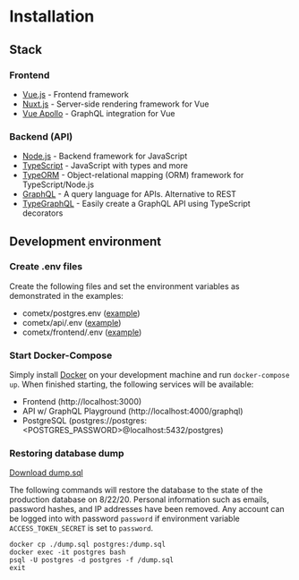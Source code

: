 # Installation

## Stack
### Frontend
* [Vue.js](https://vuejs.org/) - Frontend framework
* [Nuxt.js](https://nuxtjs.org/) - Server-side rendering framework for Vue
* [Vue Apollo](https://apollo.vuejs.org/) - GraphQL integration for Vue

### Backend (API)
* [Node.js](https://nodejs.org/en/) - Backend framework for JavaScript
* [TypeScript](https://www.typescriptlang.org/) - JavaScript with types and more
* [TypeORM](https://typeorm.io/) - Object-relational mapping (ORM) framework for TypeScript/Node.js
* [GraphQL](https://graphql.org/) - A query language for APIs. Alternative to REST
* [TypeGraphQL](https://typegraphql.com/) - Easily create a GraphQL API using TypeScript decorators

## Development environment

### Create .env files
Create the following files and set the environment variables as demonstrated in the examples:
* cometx/postgres.env ([example](./postgres.example.env))
* cometx/api/.env ([example](./api/example.env))
* cometx/frontend/.env ([example](./frontend/example.env))

### Start Docker-Compose
Simply install [Docker](https://www.docker.com/) on your development machine and run `docker-compose up`.
When finished starting, the following services will be available:
* Frontend (http://localhost:3000)
* API w/ GraphQL Playground (http://localhost:4000/graphql)
* PostgreSQL (postgres://postgres:<POSTGRES_PASSWORD>@localhost:5432/postgres)

### Restoring database dump
[Download dump.sql](https://gist.githubusercontent.com/danbeneventano/c93dfedb12e4522dc762d52b6a01ed72/raw/35a0a6373d151b705688e38ff166bc1fca81268c/dump.sql)

The following commands will restore the database to the state of the production database on 8/22/20.
Personal information such as emails, password hashes, and IP addresses have been removed.
Any account can be logged into with password `password` if environment variable `ACCESS_TOKEN_SECRET` is set to `password`.

```
docker cp ./dump.sql postgres:/dump.sql
docker exec -it postgres bash
psql -U postgres -d postgres -f /dump.sql
exit
```
